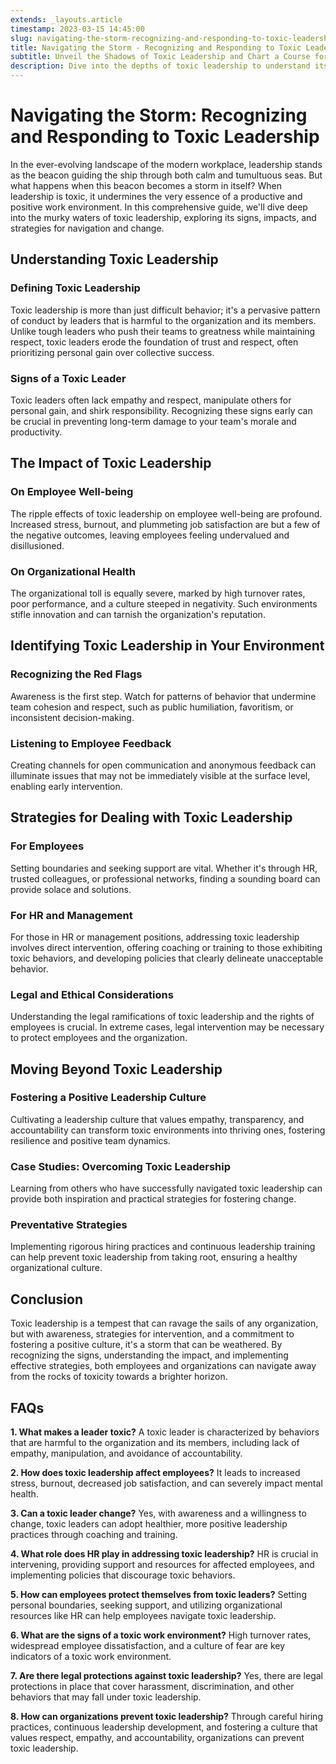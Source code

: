 ```yaml
---
extends: _layouts.article
timestamp: 2023-03-15 14:45:00
slug: navigating-the-storm-recognizing-and-responding-to-toxic-leadership
title: Navigating the Storm - Recognizing and Responding to Toxic Leadership
subtitle: Unveil the Shadows of Toxic Leadership and Chart a Course for Positive Change
description: Dive into the depths of toxic leadership to understand its signs, impacts, and strategies for creating a healthier, more productive workplace. Learn how to recognize toxic behaviors and foster a culture of positive leadership.
---
```

# Navigating the Storm: Recognizing and Responding to Toxic Leadership

In the ever-evolving landscape of the modern workplace, leadership stands as the beacon guiding the ship through both calm and tumultuous seas. But what happens when this beacon becomes a storm in itself? When leadership is toxic, it undermines the very essence of a productive and positive work environment. In this comprehensive guide, we'll dive deep into the murky waters of toxic leadership, exploring its signs, impacts, and strategies for navigation and change.

## Understanding Toxic Leadership

### Defining Toxic Leadership
Toxic leadership is more than just difficult behavior; it's a pervasive pattern of conduct by leaders that is harmful to the organization and its members. Unlike tough leaders who push their teams to greatness while maintaining respect, toxic leaders erode the foundation of trust and respect, often prioritizing personal gain over collective success.

### Signs of a Toxic Leader
Toxic leaders often lack empathy and respect, manipulate others for personal gain, and shirk responsibility. Recognizing these signs early can be crucial in preventing long-term damage to your team's morale and productivity.

## The Impact of Toxic Leadership

### On Employee Well-being
The ripple effects of toxic leadership on employee well-being are profound. Increased stress, burnout, and plummeting job satisfaction are but a few of the negative outcomes, leaving employees feeling undervalued and disillusioned.

### On Organizational Health
The organizational toll is equally severe, marked by high turnover rates, poor performance, and a culture steeped in negativity. Such environments stifle innovation and can tarnish the organization's reputation.

## Identifying Toxic Leadership in Your Environment

### Recognizing the Red Flags
Awareness is the first step. Watch for patterns of behavior that undermine team cohesion and respect, such as public humiliation, favoritism, or inconsistent decision-making.

### Listening to Employee Feedback
Creating channels for open communication and anonymous feedback can illuminate issues that may not be immediately visible at the surface level, enabling early intervention.

## Strategies for Dealing with Toxic Leadership

### For Employees
Setting boundaries and seeking support are vital. Whether it's through HR, trusted colleagues, or professional networks, finding a sounding board can provide solace and solutions.

### For HR and Management
For those in HR or management positions, addressing toxic leadership involves direct intervention, offering coaching or training to those exhibiting toxic behaviors, and developing policies that clearly delineate unacceptable behavior.

### Legal and Ethical Considerations
Understanding the legal ramifications of toxic leadership and the rights of employees is crucial. In extreme cases, legal intervention may be necessary to protect employees and the organization.

## Moving Beyond Toxic Leadership

### Fostering a Positive Leadership Culture
Cultivating a leadership culture that values empathy, transparency, and accountability can transform toxic environments into thriving ones, fostering resilience and positive team dynamics.

### Case Studies: Overcoming Toxic Leadership
Learning from others who have successfully navigated toxic leadership can provide both inspiration and practical strategies for fostering change.

### Preventative Strategies
Implementing rigorous hiring practices and continuous leadership training can help prevent toxic leadership from taking root, ensuring a healthy organizational culture.

## Conclusion

Toxic leadership is a tempest that can ravage the sails of any organization, but with awareness, strategies for intervention, and a commitment to fostering a positive culture, it's a storm that can be weathered. By recognizing the signs, understanding the impact, and implementing effective strategies, both employees and organizations can navigate away from the rocks of toxicity towards a brighter horizon.

## FAQs

**1. What makes a leader toxic?**
A toxic leader is characterized by behaviors that are harmful to the organization and its members, including lack of empathy, manipulation, and avoidance of accountability.

**2. How does toxic leadership affect employees?**
It leads to increased stress, burnout, decreased job satisfaction, and can severely impact mental health.

**3. Can a toxic leader change?**
Yes, with awareness and a willingness to change, toxic leaders can adopt healthier, more positive leadership practices through coaching and training.

**4. What role does HR play in addressing toxic leadership?**
HR is crucial in intervening, providing support and resources for affected employees, and implementing policies that discourage toxic behaviors.

**5. How can employees protect themselves from toxic leaders?**
Setting personal boundaries, seeking support, and utilizing organizational resources like HR can help employees navigate toxic leadership.

**6. What are the signs of a toxic work environment?**
High turnover rates, widespread employee dissatisfaction, and a culture of fear are key indicators of a toxic work environment.

**7. Are there legal protections against toxic leadership?**
Yes, there are legal protections in place that cover harassment, discrimination, and other behaviors that may fall under toxic leadership.

**8. How can organizations prevent toxic leadership?**
Through careful hiring practices, continuous leadership development, and fostering a culture that values respect, empathy, and accountability, organizations can prevent toxic leadership.
